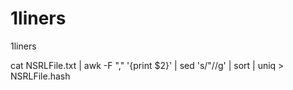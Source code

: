 # 1liners
1liners

cat NSRLFile.txt | awk -F "," '{print $2}' | sed 's/\"//g' | sort | uniq > NSRLFile.hash
